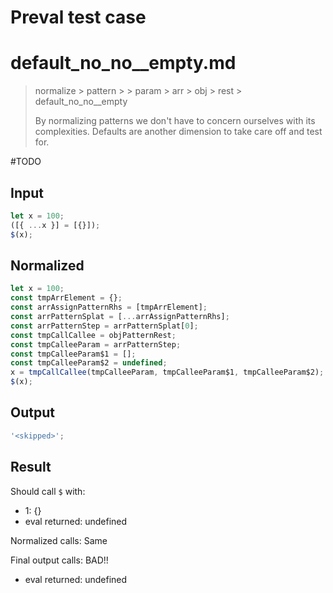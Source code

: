 # Preval test case

# default_no_no__empty.md

> normalize > pattern >  > param > arr > obj > rest > default_no_no__empty
>
> By normalizing patterns we don't have to concern ourselves with its complexities. Defaults are another dimension to take care off and test for.

#TODO

## Input

`````js filename=intro
let x = 100;
([{ ...x }] = [{}]);
$(x);
`````

## Normalized

`````js filename=intro
let x = 100;
const tmpArrElement = {};
const arrAssignPatternRhs = [tmpArrElement];
const arrPatternSplat = [...arrAssignPatternRhs];
const arrPatternStep = arrPatternSplat[0];
const tmpCallCallee = objPatternRest;
const tmpCalleeParam = arrPatternStep;
const tmpCalleeParam$1 = [];
const tmpCalleeParam$2 = undefined;
x = tmpCallCallee(tmpCalleeParam, tmpCalleeParam$1, tmpCalleeParam$2);
$(x);
`````

## Output

`````js filename=intro
'<skipped>';
`````

## Result

Should call `$` with:
 - 1: {}
 - eval returned: undefined

Normalized calls: Same

Final output calls: BAD!!
 - eval returned: undefined
